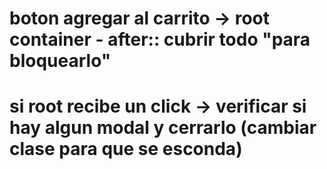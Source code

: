 

# boton agregar al carrito -> root container - after:: cubrir todo "para bloquearlo"
# si root recibe un click -> verificar si hay algun modal y cerrarlo (cambiar clase para que se esconda)